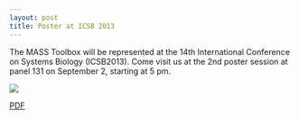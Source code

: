 ```yaml
--- 
layout: post
title: Poster at ICSB 2013
--- 
```


The MASS Toolbox will be represented at the 14th International Conference on Systems Biology (ICSB2013). Come visit us at the 2nd poster session at panel 131 on September 2, starting at 5 pm.

<!-- ![Image](/img/ICSB2013_Poster_v2.png) -->
<img src="{{ site.baseurl }}/img/ICSB2013_Poster_v2.png" class="img-polaroid">

<i class="icon-download-alt"></i> [PDF](/img/ICSB2013_Poster_v2.pdf)

